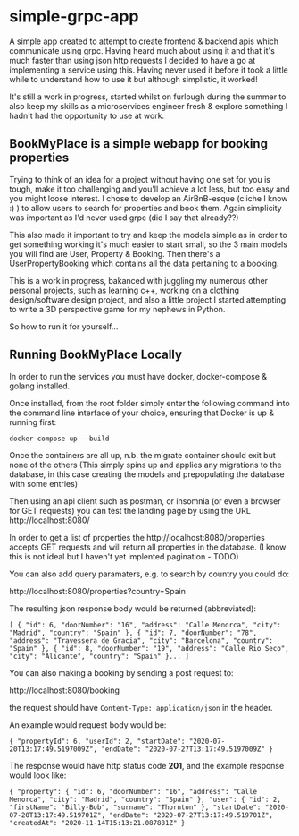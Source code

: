 # simple-grpc-app #
A simple app created to attempt to create frontend & backend apis which communicate using grpc. Having heard much about using it and that it's much faster than using json http requests I decided to have a go at implementing a service using this. Having never used it before it took a little while to understand how to use it but although simplistic, it worked!

It's still a work in progress, started whilst on furlough during the summer to also keep my skills as a microservices engineer fresh & explore something I hadn't had the opportunity to use at work.


## BookMyPlace is a simple webapp for booking properties ##
Trying to think of an idea for a project without having one set for you is tough, make it too challenging and you'll achieve a lot less, but too easy and you might loose interest. I chose to develop an AirBnB-esque (cliche I know :) ) to allow users to search for properties and book them. Again simplicity was important as I'd never used grpc (did I say that already??)

This also made it important to try and keep the models simple as in order to get something working it's much easier to start small, so the 3 main models you will find are User, Property & Booking. Then there's a UserPropertyBooking which contains all the data pertaining to a booking.

This is a work in progress, bakanced with juggling my numerous other personal projects, such as learning c++, working on a clothing design/software design project, and also a little project I started attempting to write a 3D perspective game for my nephews in Python.

So how to run it for yourself...


## Running BookMyPlace Locally

In order to run the services you must have docker, docker-compose & golang installed.

Once installed, from the root folder simply enter the following command into the command line interface of your choice, ensuring that Docker is up & running first:

`docker-compose up --build`

Once the containers are all up, n.b. the migrate container should exit but none of the others (This simply spins up and applies any migrations to the database, in this case creating the models and prepopulating the database with some entries)

Then using an api client such as postman, or insomnia (or even a browser for GET requests) you can test the landing page by using the URL http://localhost:8080/

In order to get a list of properties the http://localhost:8080/properties accepts GET requests and will return all properties in the database. (I know this is not ideal but I haven't yet implented pagination - TODO)

You can also add query paramaters, e.g. to search by country you could do:

http://localhost:8080/properties?country=Spain

The resulting json response body would be returned (abbreviated):

`[
  {
    "id": 6,
    "doorNumber": "16",
    "address": "Calle Menorca",
    "city": "Madrid",
    "country": "Spain"
  },
  {
    "id": 7,
    "doorNumber": "78",
    "address": "Travessera de Gracia",
    "city": "Barcelona",
    "country": "Spain"
  },
  {
    "id": 8,
    "doorNumber": "19",
    "address": "Calle Rio Seco",
    "city": "Alicante",
    "country": "Spain"
  }...
]`

You can also making a booking by sending a post request to:

http://localhost:8080/booking

the request should have `Content-Type: application/json` in the header.

An example would request body would be:

`{
	"propertyId": 6,
	"userId": 2,
	"startDate": "2020-07-20T13:17:49.5197009Z",
	"endDate": "2020-07-27T13:17:49.5197009Z"
}`

The response would have http status code **201**, and the example response would look like:

`{
  "property": {
    "id": 6,
    "doorNumber": "16",
    "address": "Calle Menorca",
    "city": "Madrid",
    "country": "Spain"
  },
  "user": {
    "id": 2,
    "firstName": "Billy-Bob",
    "surname": "Thornton"
  },
  "startDate": "2020-07-20T13:17:49.519701Z",
  "endDate": "2020-07-27T13:17:49.519701Z",
  "createdAt": "2020-11-14T15:13:21.087881Z"
}`